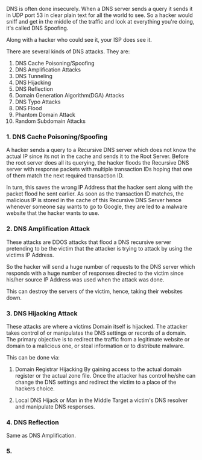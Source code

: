 
DNS is often done insecurely. When a DNS server sends a query it sends it in UDP port 53 in clear plain text for all the world to see.
So a hacker would sniff and get in the middle of the traffic and look at everything you're doing, it's called DNS Spoofing.

Along with a hacker who could see it, your ISP does see it.

There are several kinds of DNS attacks. They are:

1. DNS Cache Poisoning/Spoofing
2. DNS Amplification Attacks
3. DNS Tunneling
4. DNS Hijacking
5. DNS Reflection
6. Domain Generation Algorithm(DGA) Attacks
7. DNS Typo Attacks
8. DNS Flood
9. Phantom Domain Attack
10. Random Subdomain Attacks


### 1. DNS Cache Poisoning/Spoofing

A hacker sends a query to a Recursive DNS server which does not know the actual IP since its not in the cache and sends it to the Root Server. Before the root server does all its querying, the hacker floods the Recursive DNS server with response packets with multiple transaction IDs hoping that one of them match the next required transaction ID.

In turn, this saves the wrong IP Address that the hacker sent along with the packet flood he sent earlier. As soon as the transaction ID matches, the malicious IP is stored in the cache of this Recursive DNS Server hence whenever someone say wants to go to Google, they are led to a malware website that the hacker wants to use.


### 2. DNS Amplification Attack

These attacks are DDOS attacks that flood a DNS recursive server pretending to be the victim that the attacker is trying to attack by using the victims IP Address. 

So the hacker will send a huge number of requests to the DNS server which responds with a huge number of responses directed to the victim since his/her source IP Address was used when the attack was done.

This can destroy the servers of the victim, hence, taking their websites down.


### 3. DNS Hijacking Attack

These attacks are where a victims Domain itself is hijacked. The attacker takes control of or manipulates the DNS settings or records of a domain. The primary objective is to redirect the traffic from a legitimate website or domain to a malicious one, or steal information or to distribute malware.

This can be done via:
1. Domain Registrar Hijacking
	By gaining access to the actual domain register or the actual zone file. Once the attacker has control he/she can change the DNS settings and redirect the victim to a place of the hackers choice.

2. Local DNS Hijack or Man in the Middle
	Target a victim's DNS resolver and manipulate DNS responses.


### 4. DNS Reflection

Same as DNS Amplification.


### 5. 